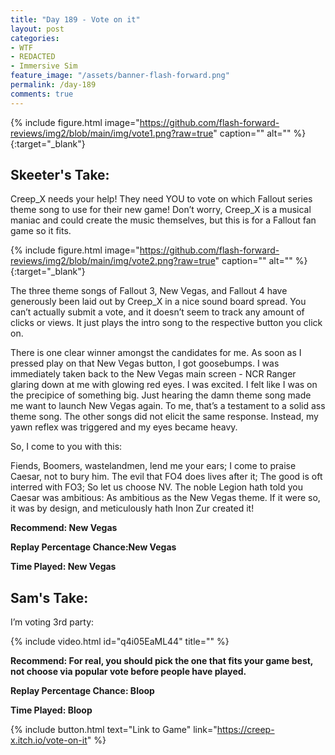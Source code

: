 ```yaml
---
title: "Day 189 - Vote on it"
layout: post
categories:
- WTF
- REDACTED
- Immersive Sim
feature_image: "/assets/banner-flash-forward.png"
permalink: /day-189
comments: true
---
```


{% include figure.html image="https://github.com/flash-forward-reviews/img2/blob/main/img/vote1.png?raw=true" caption="" alt="" %}{:target="_blank"}
 
## Skeeter's Take:

Creep_X needs your help! They need YOU to vote on which Fallout series theme song to use for their new game! Don’t worry, Creep_X is a musical maniac and could create the music themselves, but this is for a Fallout fan game so it fits. 

{% include figure.html image="https://github.com/flash-forward-reviews/img2/blob/main/img/vote2.png?raw=true" caption="" alt="" %}{:target="_blank"}

The three theme songs of Fallout 3, New Vegas, and Fallout 4 have generously been laid out by Creep_X in a nice sound board spread. You can’t actually submit a vote, and it doesn’t seem to track any amount of clicks or views. It just plays the intro song to the respective button you click on. 

There is one clear winner amongst the candidates for me. As soon as I pressed play on that New Vegas button, I got goosebumps. I was immediately taken back to the New Vegas main screen - NCR Ranger glaring down at me with glowing red eyes. I was excited. I felt like I was on the precipice of something big. Just hearing the damn theme song made me want to launch New Vegas again. To me, that’s a testament to a solid ass theme song. The other songs did not elicit the same response. Instead, my yawn reflex was triggered and my eyes became heavy. 

So, I come to you with this: 

Fiends, Boomers, wastelandmen, lend me your ears; 
I come to praise Caesar, not to bury him. 
The evil that FO4 does lives after it; 
The good is oft interred with FO3; 
So let us choose NV. The noble Legion
hath told you Caesar was ambitious: As ambitious as the New Vegas theme.
If it were so, it was by design, and meticulously hath Inon Zur created it! 

**Recommend: New Vegas**

**Replay Percentage Chance:New Vegas**

**Time Played: New Vegas** 

## Sam's Take:

I’m voting 3rd party:

{% include video.html id="q4i05EaML44" title="" %}

**Recommend: For real, you should pick the one that fits your game best, not choose via popular vote before people have played.**

**Replay Percentage Chance: Bloop**

**Time Played: Bloop**

{% include button.html text="Link to Game" link="https://creep-x.itch.io/vote-on-it" %}